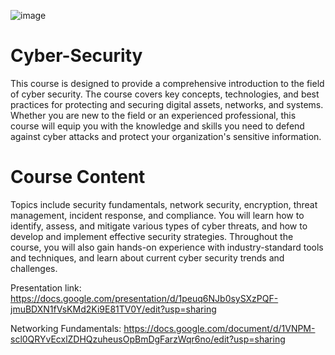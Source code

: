 ![image](https://user-images.githubusercontent.com/83159713/212993716-48a620ac-b288-4c64-8740-f265313bacc8.png)

# Cyber-Security
This course is designed to provide a comprehensive introduction to the field of cyber security. The course covers key concepts, technologies, and best practices for protecting and securing digital assets, networks, and systems.  Whether you are new to the field or an experienced professional, this course will equip you with the knowledge and skills you need to defend against cyber attacks and protect your organization's sensitive information. 
# Course Content
Topics include security fundamentals, network security, encryption, threat management, incident response, and compliance. You will learn how to identify, assess, and mitigate various types of cyber threats, and how to develop and implement effective security strategies. Throughout the course, you will also gain hands-on experience with industry-standard tools and techniques, and learn about current cyber security trends and challenges.

Presentation link: https://docs.google.com/presentation/d/1peuq6NJb0sySXzPQF-jmuBDXN1fVsKMd2Ki9E81TV0Y/edit?usp=sharing

Networking Fundamentals: https://docs.google.com/document/d/1VNPM-scl0QRYvEcxlZDHQzuheusOpBmDgFarzWqr6no/edit?usp=sharing
